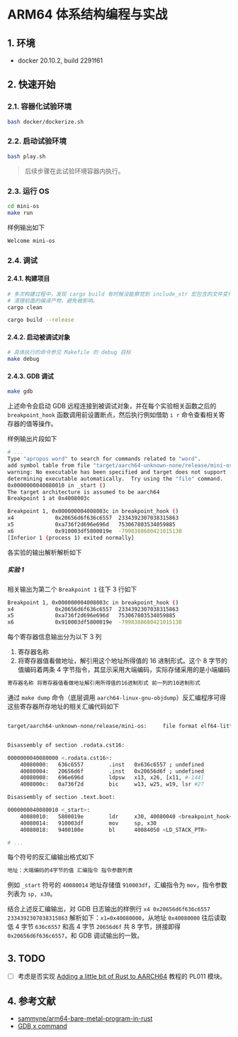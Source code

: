 # ARM64 体系结构编程与实战

## 1. 环境
- docker 20.10.2, build 2291f61

## 2. 快速开始

### 2.1. 容器化试验环境
```bash
bash docker/dockerize.sh
```

### 2.2. 启动试验环境
```bash
bash play.sh
```

> 后续步骤在此试验环境容器内执行。

### 2.3. 运行 OS

```bash
cd mini-os
make run
```

样例输出如下
```bash
Welcome mini-os
```

### 2.4. 调试

#### 2.4.1. 构建项目
```bash
# 多次构建过程中，发现 cargo build 有时候没能察觉到 include_str 宏包含的文件变化，导致不会触发重新构建，影响调试正确性。因此，
# 清理前面的编译产物，避免被影响。
cargo clean

cargo build --release
```

#### 2.4.2. 启动被调试对象
```bash
# 具体执行的命令参见 Makefile 的 debug 目标
make debug
```

#### 2.4.3. GDB 调试
```bash
make gdb
```

上述命令会启动 GDB 远程连接到被调试对象，并在每个实验相关函数之后的 `breakpoint_hook` 函数调用前设置断点，然后执行例如借助 `i r` 命令查看相关寄存器的值等操作。

样例输出片段如下
```bash
# ...
Type "apropos word" to search for commands related to "word".
add symbol table from file "target/aarch64-unknown-none/release/mini-os"
warning: No executable has been specified and target does not support
determining executable automatically.  Try using the "file" command.
0x0000000040080010 in _start ()
The target architecture is assumed to be aarch64
Breakpoint 1 at 0x4008003c

Breakpoint 1, 0x000000004008003c in breakpoint_hook ()
x4             0x20656d6f636c6557  2334392307038315863
x5             0xa736f2d696e696d   753067803534059885
x6             0x910003df5800019e  -7998388680421015138
[Inferior 1 (process 1) exited normally]
```

各实验的输出解析解析如下
##### 实验 1
相关输出为第二个 `Breakpoint 1` 往下 3 行如下
```bash
Breakpoint 1, 0x000000004008003c in breakpoint_hook ()
x4             0x20656d6f636c6557  2334392307038315863
x5             0xa736f2d696e696d   753067803534059885
x6             0x910003df5800019e  -7998388680421015138
```

每个寄存器信息输出分为以下 3 列
1. 寄存器名称
1. 将寄存器值看做地址，解引用这个地址所得值的 16 进制形式。这个 8 字节的值编码着两条 4 字节指令，其显示采用大端编码，实际存储采用的是小端编码
```bash
寄存器名称 将寄存器值看做地址解引用所得值的16进制形式 前一列的10进制形式
```

通过 `make dump` 命令（底层调用 `aarch64-linux-gnu-objdump`）反汇编程序可得这些寄存器所存地址的相关汇编代码如下

```bash

target/aarch64-unknown-none/release/mini-os:     file format elf64-littleaarch64


Disassembly of section .rodata.cst16:

0000000040080000 <.rodata.cst16>:
    40080000:   636c6557        .inst   0x636c6557 ; undefined
    40080004:   20656d6f        .inst   0x20656d6f ; undefined
    40080008:   696e696d        ldpsw   x13, x26, [x11, #-144]
    4008000c:   0a736f2d        bic     w13, w25, w19, lsr #27

Disassembly of section .text.boot:

0000000040080010 <_start>:
    40080010:   5800019e        ldr     x30, 40080040 <breakpoint_hook+0x4>
    40080014:   910003df        mov     sp, x30
    40080018:   9400100e        bl      40084050 <LD_STACK_PTR>

# ...
```

每个符号的反汇编输出格式如下
```bash
地址：大端编码的4字节的值 汇编指令 指令参数列表
```
例如 `_start` 符号的 `40080014` 地址存储值 `910003df`，汇编指令为 `mov`，指令参数列表为 `sp, x30`。

结合上述反汇编输出，对 GDB 日志输出的样例行 `x4 0x20656d6f636c6557 2334392307038315863` 解析如下：`x1=0x40080000`，从地址 `0x40080000` 往后读取低 4 字节 `636c6557` 和高 4 字节 `20656d6f` 共 8 字节，拼接即得 `0x20656d6f636c6557`，和 GDB 调试输出的一致。

## 3. TODO
- [ ] 考虑是否实现 [Adding a little bit of Rust to AARCH64](https://krinkinmu.github.io/2020/12/13/adding-rust-to-aarch64.html) 教程的 PL011 模块。

## 4. 参考文献
- [sammyne/arm64-bare-metal-program-in-rust](https://github.com/sammyne/arm64-bare-metal-program-in-rust)
- [GDB x command](https://visualgdb.com/gdbreference/commands/x)
